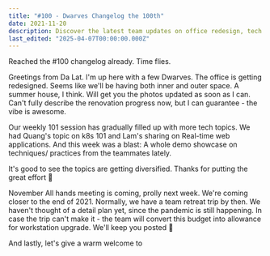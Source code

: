 ```yaml
---
title: "#100 - Dwarves Changelog the 100th"
date: 2021-11-20
description: Discover the latest team updates on office redesign, tech sessions covering k8s and real-time web apps, and plans for the November all-hands meeting.
last_edited: "2025-04-07T00:00:00.000Z"
---
```


Reached the #100 changelog already. Time flies.

Greetings from Da Lat. I'm up here with a few Dwarves. The office is getting redesigned. Seems like we'll be having both inner and outer space. A summer house, I think. Will get you the photos updated as soon as I can. Can't fully describe the renovation progress now, but I can guarantee - the vibe is awesome.

Our weekly 101 session has gradually filled up with more tech topics. We had Quang's topic on k8s 101 and Lam's sharing on Real-time web applications. And this week was a blast: A whole demo showcase on techniques/ practices from the teammates lately.

It's good to see the topics are getting diversified. Thanks for putting the great effort 👾

November All hands meeting is coming, prolly next week. We're coming closer to the end of 2021. Normally, we have a team retreat trip by then. We haven't thought of a detail plan yet, since the pandemic is still happening. In case the trip can't make it - the team will convert this budget into allowance for workstation upgrade. We'll keep you posted 🤙

And lastly, let's give a warm welcome to
